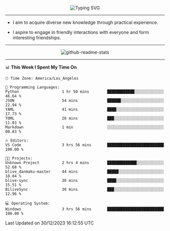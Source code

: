 <p align="center">
  <img src="https://readme-typing-svg.demolab.com?font=Fira+Code&weight=500&size=32&duration=2500&pause=1600&center=true&vCenter=true&random=false&width=1024&height=64&lines=Hi+there+%F0%9F%91%8B;I'm+delighted+you+could+make+it+here+%F0%9F%8E%89;I'm+Harry%2C+a+college+student+still+finding+my+way" alt="Typing SVG" />
</p>


---


- I aim to acquire diverse new knowledge through practical experience.

- I aspire to engage in friendly interactions with everyone and form interesting friendships.


---


<p align="center">
  <img src="https://github-readme-stats.vercel.app/api?username=Harry-Jing&show_icons=true" alt="github-readme-stats"/>
</p>


---

<!--START_SECTION:waka-->
📊 **This Week I Spent My Time On** 

```text
🕑︎ Time Zone: America/Los_Angeles

💬 Programming Languages: 
Python                   1 hr 50 mins        ████████████░░░░░░░░░░░░░   46.64 % 
JSON                     54 mins             ██████░░░░░░░░░░░░░░░░░░░   22.94 % 
YAML                     41 mins             ████░░░░░░░░░░░░░░░░░░░░░   17.73 % 
TOML                     26 mins             ███░░░░░░░░░░░░░░░░░░░░░░   11.03 % 
Markdown                 1 min               ░░░░░░░░░░░░░░░░░░░░░░░░░   00.83 % 

🔥 Editors: 
VS Code                  3 hrs 56 mins       █████████████████████████   100.00 % 

🐱‍💻 Projects: 
Unknown Project          2 hrs 4 mins        █████████████░░░░░░░░░░░░   52.68 % 
blive_danmaku-master     44 mins             █████░░░░░░░░░░░░░░░░░░░░   18.84 % 
blive-sync               36 mins             ████░░░░░░░░░░░░░░░░░░░░░   15.51 % 
BiliveSync               30 mins             ███░░░░░░░░░░░░░░░░░░░░░░   12.96 % 

💻 Operating System: 
Windows                  3 hrs 56 mins       █████████████████████████   100.00 % 
```


 Last Updated on 30/12/2023 16:12:55 UTC
<!--END_SECTION:waka-->
